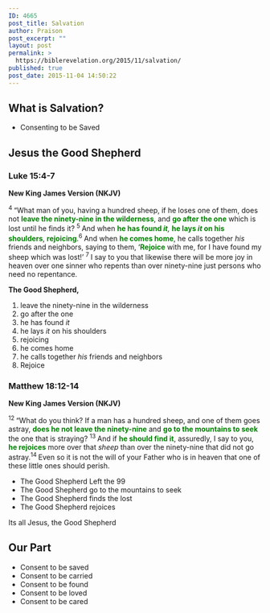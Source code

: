 ```yaml
---
ID: 4665
post_title: Salvation
author: Praison
post_excerpt: ""
layout: post
permalink: >
  https://biblerevelation.org/2015/11/salvation/
published: true
post_date: 2015-11-04 14:50:22
---
```

<h2><strong>What is Salvation?</strong></h2>
<ul>
	<li>Consenting to be Saved</li>
</ul>
<h2><strong>Jesus the Good Shepherd</strong></h2>
<h3><strong><span class="passage-display-bcv">Luke 15:4-7</span></strong></h3>
<strong><span class="passage-display-version">New King James Version (NKJV)</span></strong>

<span id="en-NKJV-25593" class="text Luke-15-4"><sup class="versenum">4 </sup><span class="woj">“What man of you, having a hundred sheep, if he loses one of them, does not <span style="color: #008000;"><strong>leave the ninety-nine in the wilderness</strong></span>, and <span style="color: #008000;"><strong>go after</strong> <strong>the one</strong></span> which is lost until he finds it?</span> </span><span id="en-NKJV-25594" class="text Luke-15-5"><sup class="versenum">5 </sup><span class="woj">And when <span style="color: #008000;"><strong>he has found </strong></span><i><span style="color: #008000;"><strong>it</strong></span>,</i> <span style="color: #008000;"><strong>he lays <i>it</i> on his shoulders</strong></span>, <span style="color: #008000;"><strong>rejoicing</strong></span>.</span></span><span id="en-NKJV-25595" class="text Luke-15-6"><sup class="versenum">6 </sup><span class="woj">And when <span style="color: #008000;"><strong>he comes home</strong></span>, he calls together <i>his</i> friends and neighbors, saying to them, ‘<span style="color: #008000;"><strong>Rejoice</strong> </span>with me, for I have found my sheep which was lost!’</span> </span><span id="en-NKJV-25596" class="text Luke-15-7"><sup class="versenum">7 </sup><span class="woj">I say to you that likewise there will be more joy in heaven over one sinner who repents than over ninety-nine just persons who need no repentance.</span></span>

<strong>The Good Shepherd,</strong>
<ol>
	<li>leave the ninety-nine in the wilderness</li>
	<li>go after the one</li>
	<li>he has found <i>it</i></li>
	<li>he lays <i>it</i> on his shoulders</li>
	<li>rejoicing</li>
	<li>he comes home</li>
	<li>he calls together <i>his</i> friends and neighbors</li>
	<li>Rejoice</li>
</ol>
<h3><strong><span class="passage-display-bcv">Matthew 18:12-14</span></strong></h3>
<strong><span class="passage-display-version">New King James Version (NKJV)</span></strong>

<span id="en-NKJV-23740" class="text Matt-18-12"><sup class="versenum">12 </sup><span class="woj">“What do you think? If a man has a hundred sheep, and one of them goes astray, <span style="color: #008000;"><strong>does he not leave the ninety-nine</strong></span> and <span style="color: #008000;"><strong>go to the mountains to seek</strong></span> the one that is straying?</span> </span><span id="en-NKJV-23741" class="text Matt-18-13"><sup class="versenum">13 </sup><span class="woj">And if <span style="color: #008000;"><strong>he should find it</strong></span>, assuredly, I say to you, <span style="color: #008000;"><strong>he rejoices</strong></span> more over that <i>sheep</i> than over the ninety-nine that did not go astray.</span></span><span id="en-NKJV-23742" class="text Matt-18-14"><sup class="versenum">14 </sup><span class="woj">Even so it is not the will of your Father who is in heaven that one of these little ones should perish.</span></span>
<ul>
	<li>The Good Shepherd Left the 99</li>
	<li>The Good Shepherd go to the mountains to seek</li>
	<li>The Good Shepherd finds the lost</li>
	<li>The Good Shepherd rejoices</li>
</ul>
Its all Jesus, the Good Shepherd
<h2><strong>Our Part</strong></h2>
<ul>
	<li>Consent to be saved</li>
	<li>Consent to be carried</li>
	<li>Consent to be found</li>
	<li>Consent to be loved</li>
	<li>Consent to be cared</li>
</ul>
&nbsp;